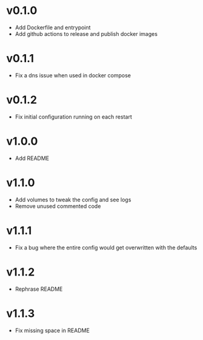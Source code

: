 # v0.1.0
* Add Dockerfile and entrypoint
* Add github actions to release and publish docker images

# v0.1.1
* Fix a dns issue when used in docker compose

# v0.1.2
* Fix initial configuration running on each restart

# v1.0.0
* Add README

# v1.1.0
* Add volumes to tweak the config and see logs
* Remove unused commented code

# v1.1.1
* Fix a bug where the entire config would get overwritten
with the defaults

# v1.1.2
* Rephrase README

# v1.1.3
* Fix missing space in README
